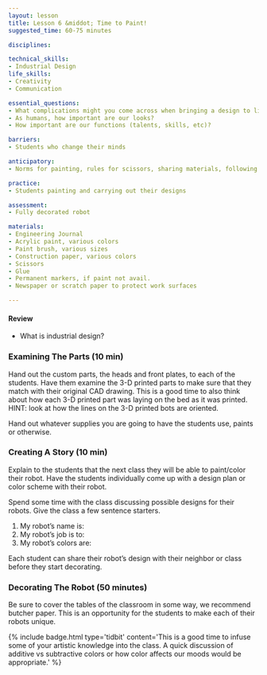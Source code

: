 ```yaml
---
layout: lesson
title: Lesson 6 &middot; Time to Paint!
suggested_time: 60-75 minutes

disciplines:

technical_skills:
- Industrial Design
life_skills:
- Creativity
- Communication

essential_questions:
- What complications might you come across when bringing a design to life?
- As humans, how important are our looks?  
- How important are our functions (talents, skills, etc)?  

barriers: 
- Students who change their minds  

anticipatory:
- Norms for painting, rules for scissors, sharing materials, following a design or changing designs as necessary

practice:
- Students painting and carrying out their designs

assessment:
- Fully decorated robot

materials:
- Engineering Journal
- Acrylic paint, various colors
- Paint brush, various sizes
- Construction paper, various colors
- Scissors
- Glue
- Permanent markers, if paint not avail.
- Newspaper or scratch paper to protect work surfaces

---
```

#### Review
* What is industrial design?

### Examining The Parts (10 min)
Hand out the custom parts, the heads and front plates, to each of the students.  Have them examine the 3-D printed parts to make sure that they match with their original CAD drawing.  This is a good time to also think about how each 3-D printed part was laying on the bed as it was printed.  HINT: look at how the lines on the 3-D printed bots are oriented.

Hand out whatever supplies you are going to have the students use, paints or otherwise.

### Creating A Story (10 min)
Explain to the students that the next class they will be able to paint/color their robot. Have the students individually come up with a design plan or color scheme with their robot.

Spend some time with the class discussing possible designs for their robots.  Give the class a few sentence starters.

1. My robot’s name is:
2. My robot’s job is to:
3. My robot’s colors are:

Each student can share their robot’s design with their neighbor or class before they start decorating. 

### Decorating The Robot (50 minutes) 
Be sure to cover the tables of the classroom in some way, we recommend butcher paper. This is an opportunity for the students to make each of their robots unique.

{% include badge.html type='tidbit' content='This is a good time to infuse some of your artistic knowledge into the class. A quick discussion of additive vs subtractive colors or how color affects our moods would be appropriate.' %}